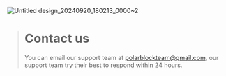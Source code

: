![Untitled design_20240920_180213_0000~2](https://github.com/user-attachments/assets/6ff042a7-0c01-40c0-93a1-ca517c7451bd)




> # Contact us
> You can email our support team at [polarblockteam@gmail.com](mailto:polarblockteam@gmail.com), our support team try their best to respond within 24 hours.
